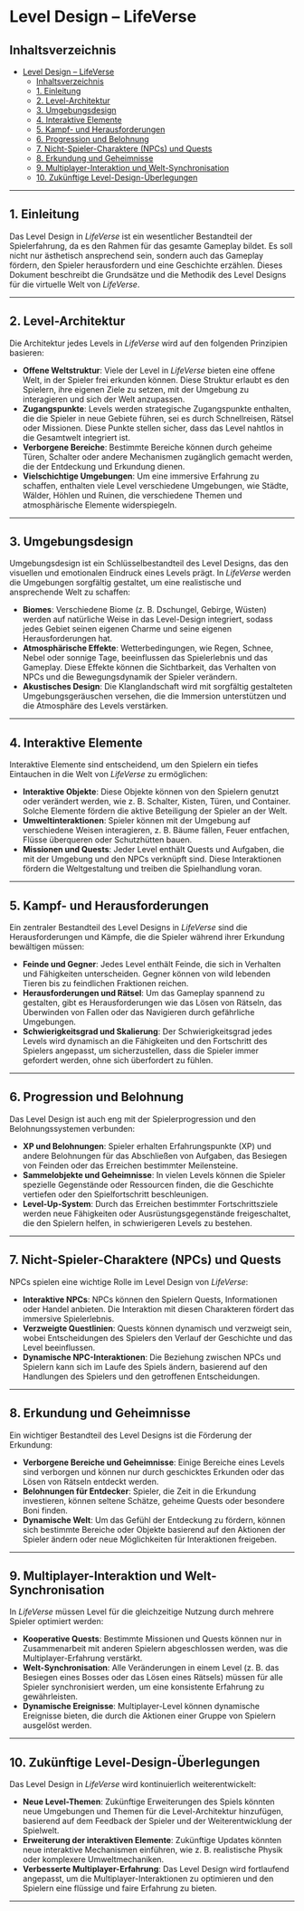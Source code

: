 # Level Design – LifeVerse

## Inhaltsverzeichnis

- [Level Design – LifeVerse](#level-design--lifeverse)
  - [Inhaltsverzeichnis](#inhaltsverzeichnis)
  - [1. Einleitung](#1-einleitung)
  - [2. Level-Architektur](#2-level-architektur)
  - [3. Umgebungsdesign](#3-umgebungsdesign)
  - [4. Interaktive Elemente](#4-interaktive-elemente)
  - [5. Kampf- und Herausforderungen](#5-kampf--und-herausforderungen)
  - [6. Progression und Belohnung](#6-progression-und-belohnung)
  - [7. Nicht-Spieler-Charaktere (NPCs) und Quests](#7-nicht-spieler-charaktere-npcs-und-quests)
  - [8. Erkundung und Geheimnisse](#8-erkundung-und-geheimnisse)
  - [9. Multiplayer-Interaktion und Welt-Synchronisation](#9-multiplayer-interaktion-und-welt-synchronisation)
  - [10. Zukünftige Level-Design-Überlegungen](#10-zukünftige-level-design-überlegungen)

---

## 1. Einleitung

Das Level Design in *LifeVerse* ist ein wesentlicher Bestandteil der Spielerfahrung, da es den Rahmen für das gesamte Gameplay bildet. Es soll nicht nur ästhetisch ansprechend sein, sondern auch das Gameplay fördern, den Spieler herausfordern und eine Geschichte erzählen. Dieses Dokument beschreibt die Grundsätze und die Methodik des Level Designs für die virtuelle Welt von *LifeVerse*.

---

## 2. Level-Architektur

Die Architektur jedes Levels in *LifeVerse* wird auf den folgenden Prinzipien basieren:

- **Offene Weltstruktur**: Viele der Level in *LifeVerse* bieten eine offene Welt, in der Spieler frei erkunden können. Diese Struktur erlaubt es den Spielern, ihre eigenen Ziele zu setzen, mit der Umgebung zu interagieren und sich der Welt anzupassen.
- **Zugangspunkte**: Levels werden strategische Zugangspunkte enthalten, die die Spieler in neue Gebiete führen, sei es durch Schnellreisen, Rätsel oder Missionen. Diese Punkte stellen sicher, dass das Level nahtlos in die Gesamtwelt integriert ist.
- **Verborgene Bereiche**: Bestimmte Bereiche können durch geheime Türen, Schalter oder andere Mechanismen zugänglich gemacht werden, die der Entdeckung und Erkundung dienen.
- **Vielschichtige Umgebungen**: Um eine immersive Erfahrung zu schaffen, enthalten viele Level verschiedene Umgebungen, wie Städte, Wälder, Höhlen und Ruinen, die verschiedene Themen und atmosphärische Elemente widerspiegeln.

---

## 3. Umgebungsdesign

Umgebungsdesign ist ein Schlüsselbestandteil des Level Designs, das den visuellen und emotionalen Eindruck eines Levels prägt. In *LifeVerse* werden die Umgebungen sorgfältig gestaltet, um eine realistische und ansprechende Welt zu schaffen:

- **Biomes**: Verschiedene Biome (z. B. Dschungel, Gebirge, Wüsten) werden auf natürliche Weise in das Level-Design integriert, sodass jedes Gebiet seinen eigenen Charme und seine eigenen Herausforderungen hat.
- **Atmosphärische Effekte**: Wetterbedingungen, wie Regen, Schnee, Nebel oder sonnige Tage, beeinflussen das Spielerlebnis und das Gameplay. Diese Effekte können die Sichtbarkeit, das Verhalten von NPCs und die Bewegungsdynamik der Spieler verändern.
- **Akustisches Design**: Die Klanglandschaft wird mit sorgfältig gestalteten Umgebungsgeräuschen versehen, die die Immersion unterstützen und die Atmosphäre des Levels verstärken.

---

## 4. Interaktive Elemente

Interaktive Elemente sind entscheidend, um den Spielern ein tiefes Eintauchen in die Welt von *LifeVerse* zu ermöglichen:

- **Interaktive Objekte**: Diese Objekte können von den Spielern genutzt oder verändert werden, wie z. B. Schalter, Kisten, Türen, und Container. Solche Elemente fördern die aktive Beteiligung der Spieler an der Welt.
- **Umweltinteraktionen**: Spieler können mit der Umgebung auf verschiedene Weisen interagieren, z. B. Bäume fällen, Feuer entfachen, Flüsse überqueren oder Schutzhütten bauen.
- **Missionen und Quests**: Jeder Level enthält Quests und Aufgaben, die mit der Umgebung und den NPCs verknüpft sind. Diese Interaktionen fördern die Weltgestaltung und treiben die Spielhandlung voran.

---

## 5. Kampf- und Herausforderungen

Ein zentraler Bestandteil des Level Designs in *LifeVerse* sind die Herausforderungen und Kämpfe, die die Spieler während ihrer Erkundung bewältigen müssen:

- **Feinde und Gegner**: Jedes Level enthält Feinde, die sich in Verhalten und Fähigkeiten unterscheiden. Gegner können von wild lebenden Tieren bis zu feindlichen Fraktionen reichen.
- **Herausforderungen und Rätsel**: Um das Gameplay spannend zu gestalten, gibt es Herausforderungen wie das Lösen von Rätseln, das Überwinden von Fallen oder das Navigieren durch gefährliche Umgebungen.
- **Schwierigkeitsgrad und Skalierung**: Der Schwierigkeitsgrad jedes Levels wird dynamisch an die Fähigkeiten und den Fortschritt des Spielers angepasst, um sicherzustellen, dass die Spieler immer gefordert werden, ohne sich überfordert zu fühlen.

---

## 6. Progression und Belohnung

Das Level Design ist auch eng mit der Spielerprogression und den Belohnungssystemen verbunden:

- **XP und Belohnungen**: Spieler erhalten Erfahrungspunkte (XP) und andere Belohnungen für das Abschließen von Aufgaben, das Besiegen von Feinden oder das Erreichen bestimmter Meilensteine.
- **Sammelobjekte und Geheimnisse**: In vielen Levels können die Spieler spezielle Gegenstände oder Ressourcen finden, die die Geschichte vertiefen oder den Spielfortschritt beschleunigen.
- **Level-Up-System**: Durch das Erreichen bestimmter Fortschrittsziele werden neue Fähigkeiten oder Ausrüstungsgegenstände freigeschaltet, die den Spielern helfen, in schwierigeren Levels zu bestehen.

---

## 7. Nicht-Spieler-Charaktere (NPCs) und Quests

NPCs spielen eine wichtige Rolle im Level Design von *LifeVerse*:

- **Interaktive NPCs**: NPCs können den Spielern Quests, Informationen oder Handel anbieten. Die Interaktion mit diesen Charakteren fördert das immersive Spielerlebnis.
- **Verzweigte Questlinien**: Quests können dynamisch und verzweigt sein, wobei Entscheidungen des Spielers den Verlauf der Geschichte und das Level beeinflussen.
- **Dynamische NPC-Interaktionen**: Die Beziehung zwischen NPCs und Spielern kann sich im Laufe des Spiels ändern, basierend auf den Handlungen des Spielers und den getroffenen Entscheidungen.

---

## 8. Erkundung und Geheimnisse

Ein wichtiger Bestandteil des Level Designs ist die Förderung der Erkundung:

- **Verborgene Bereiche und Geheimnisse**: Einige Bereiche eines Levels sind verborgen und können nur durch geschicktes Erkunden oder das Lösen von Rätseln entdeckt werden.
- **Belohnungen für Entdecker**: Spieler, die Zeit in die Erkundung investieren, können seltene Schätze, geheime Quests oder besondere Boni finden.
- **Dynamische Welt**: Um das Gefühl der Entdeckung zu fördern, können sich bestimmte Bereiche oder Objekte basierend auf den Aktionen der Spieler ändern oder neue Möglichkeiten für Interaktionen freigeben.

---

## 9. Multiplayer-Interaktion und Welt-Synchronisation

In *LifeVerse* müssen Level für die gleichzeitige Nutzung durch mehrere Spieler optimiert werden:

- **Kooperative Quests**: Bestimmte Missionen und Quests können nur in Zusammenarbeit mit anderen Spielern abgeschlossen werden, was die Multiplayer-Erfahrung verstärkt.
- **Welt-Synchronisation**: Alle Veränderungen in einem Level (z. B. das Besiegen eines Bosses oder das Lösen eines Rätsels) müssen für alle Spieler synchronisiert werden, um eine konsistente Erfahrung zu gewährleisten.
- **Dynamische Ereignisse**: Multiplayer-Level können dynamische Ereignisse bieten, die durch die Aktionen einer Gruppe von Spielern ausgelöst werden.

---

## 10. Zukünftige Level-Design-Überlegungen

Das Level Design in *LifeVerse* wird kontinuierlich weiterentwickelt:

- **Neue Level-Themen**: Zukünftige Erweiterungen des Spiels könnten neue Umgebungen und Themen für die Level-Architektur hinzufügen, basierend auf dem Feedback der Spieler und der Weiterentwicklung der Spielwelt.
- **Erweiterung der interaktiven Elemente**: Zukünftige Updates könnten neue interaktive Mechanismen einführen, wie z. B. realistische Physik oder komplexere Umweltmechaniken.
- **Verbesserte Multiplayer-Erfahrung**: Das Level Design wird fortlaufend angepasst, um die Multiplayer-Interaktionen zu optimieren und den Spielern eine flüssige und faire Erfahrung zu bieten.

---
